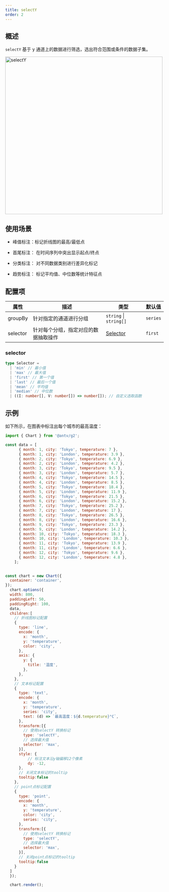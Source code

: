 ```yaml
---
title: selectY
order: 2
---
```


## 概述

`selectY` 基于 y 通道上的数据进行筛选，选出符合范围或条件的数据子集。

<img alt="selectY" src="https://mdn.alipayobjects.com/huamei_qa8qxu/afts/img/A*pwabTpvQCUEAAAAAAAAAAAAAemJ7AQ/original" width="500" />

## 使用场景

- 峰值标注：标记折线图的最高/最低点 

- 首尾标注： 在时间序列中突出显示起点/终点

- 分类标注： 对不同数据类别进行差异化标记

- 趋势标注： 标记平均值、中位数等统计特征点

## 配置项

| 属性     | 描述                                           | 类型                   | 默认值   |
| -------- | ---------------------------------------------- | ---------------------- | -------- |
| groupBy  | 针对指定的通道进行分组                         | `string` \| `string[]` | `series` |
| selector | 针对每个分组，指定对应的数据抽取操作           | [Selector](#selector)             | `first`  |

### selector

```ts
type Selector =
  | 'min' // 最小值
  | 'max' // 最大值
  | 'first' // 第一个值
  | 'last' // 最后一个值
  | 'mean' // 平均值
  | 'median' // 中位数
  | ((I: number[], V: number[]) => number[]); // 自定义选取函数
```

## 示例

如下所示，在图表中标注出每个城市的最高温度：

```js | ob { autoMount: true }
import { Chart } from '@antv/g2';

const data = [
      { month: 1, city: 'Tokyo', temperature: 7 },
      { month: 1, city: 'London', temperature: 3.9 },
      { month: 2, city: 'Tokyo', temperature: 6.9 },
      { month: 2, city: 'London', temperature: 4.2 },
      { month: 3, city: 'Tokyo', temperature: 9.5 },
      { month: 3, city: 'London', temperature: 5.7 },
      { month: 4, city: 'Tokyo', temperature: 14.5 },
      { month: 4, city: 'London', temperature: 8.5 },
      { month: 5, city: 'Tokyo', temperature: 18.4 },
      { month: 5, city: 'London', temperature: 11.9 },
      { month: 6, city: 'Tokyo', temperature: 21.5 },
      { month: 6, city: 'London', temperature: 15.2 },
      { month: 7, city: 'Tokyo', temperature: 25.2 },
      { month: 7, city: 'London', temperature: 17 },
      { month: 8, city: 'Tokyo', temperature: 26.5 },
      { month: 8, city: 'London', temperature: 16.6 },
      { month: 9, city: 'Tokyo', temperature: 23.3 },
      { month: 9, city: 'London', temperature: 14.2 },
      { month: 10, city: 'Tokyo', temperature: 18.3 },
      { month: 10, city: 'London', temperature: 10.3 },
      { month: 11, city: 'Tokyo', temperature: 13.9 },
      { month: 11, city: 'London', temperature: 6.6 },
      { month: 12, city: 'Tokyo', temperature: 9.6 },
      { month: 12, city: 'London', temperature: 4.8 },
    ];
  

const chart = new Chart({
  container: 'container',
});
  chart.options({
  width: 800,
  paddingLeft: 50,
  paddingRight: 100,
  data,
  children:[
    // 折线图标记配置
    {
      type: 'line',
      encode: {
        x: 'month',
        y: 'temperature',
        color: 'city',
      },
      axis: {
        y: {
          title: '温度',
        },
      },
    },
    // 文本标记配置
    {
      type: 'text',
      encode: {
        x: 'month',
        y: 'temperature',
        series: 'city',
        text: (d) => `最高温度：${d.temperature}°C`,
      },
      transform:[{
        // 使用selectY 转换标记
        type: 'selectY',
        // 选择最大值
        selector: 'max',
      }],
      style: {
          // 标注文本沿y轴偏移12个像素
          dy: -12,
      },
      // 关闭文本标记的tooltip
      tooltip:false
    },
    // point点标记配置
    {
      type: 'point',
      encode: {
        x: 'month',
        y: 'temperature',
        color: 'city',
        series: 'city',
      },
      transform:[{
        // 使用selectY 转换标记
        type: 'selectY',
        // 选择最大值
        selector: 'max',
      }],
      // 关闭point点标记的tooltip
      tooltip:false
    }
  ]
  });

  chart.render();
```

```
